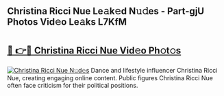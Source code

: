 ## Christina Ricci Nue Le𝚊k𝚎d N𝚞𝚍es - Part-gjU Photos Vid𝚎o Le𝚊ks L7KfM

# <h2><a href="http://fb5icl.evod.top/?m=Christina+Ricci+Nue">🔗 👉🔴 Christina Ricci Nue Vid𝚎o Ph𝚘t𝚘s</a></h2>

[![Christina Ricci Nue N𝚞d𝚎s](https://i.imgur.com/8V9OHl7.gif)](http://fb5icl.evod.top/?m=Christina+Ricci+Nue)
Dance and lifestyle influencer Christina Ricci Nue, creating engaging online content. Public figures Christina Ricci Nue often face criticism for their political positions. 
